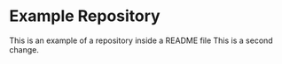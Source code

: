 # Example Repository

This is an example of a repository inside a README file
This is a second change.